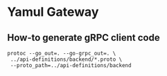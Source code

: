 # Yamul Gateway

## How-to generate gRPC client code

````shell
protoc --go_out=. --go-grpc_out=. \
 ../api-definitions/backend/*.proto \
 --proto_path=../api-definitions/backend
````